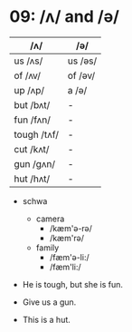 # 09: /ʌ/ and /ə/

|/ʌ/|/ə/|
|---|---|
|us /ʌs/|us /əs/|
|of /ʌv/|of /əv/|
|up /ʌp/|a /ə/|
|but /bʌt/|-|
|fun /fʌn/|-|
|tough /tʌf/|-|
|cut /kʌt/|-|
|gun /gʌn/|-|
|hut /hʌt/|-|

- schwa
  - camera
    - /kæm'ə-rə/
    - /kæm'rə/
  - family
    - /fæm'ə-li:/
    - /fæm'li:/

- He is tough, but she is fun.
- Give us a gun.
- This is a hut.
